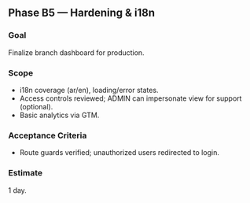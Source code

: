 ## Phase B5 — Hardening & i18n

### Goal
Finalize branch dashboard for production.

### Scope
- i18n coverage (ar/en), loading/error states.
- Access controls reviewed; ADMIN can impersonate view for support (optional).
- Basic analytics via GTM.

### Acceptance Criteria
- Route guards verified; unauthorized users redirected to login.

### Estimate
1 day.
